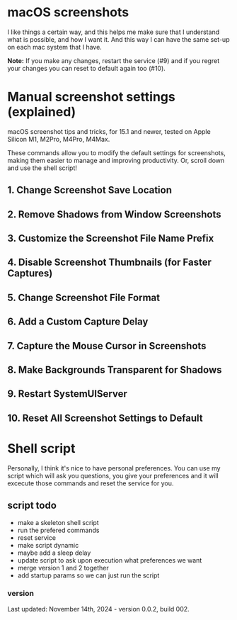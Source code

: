 # macOS screenshots

I like things a certain way, and this helps me make sure that I understand what is possible, and how I want it. And this way I can have the same set-up on each mac system that I have.

**Note:** If you make any changes, restart the service (#9) and if you regret your changes you can reset to default again too (#10).

# Manual screenshot settings (explained)

macOS screenshot tips and tricks, for 15.1 and newer, tested on Apple Silicon M1, M2Pro, M4Pro, M4Max.

These commands allow you to modify the default settings for screenshots, making them easier to manage and improving productivity. Or, scroll down and use the shell script!

## 1. Change Screenshot Save Location

## 2. Remove Shadows from Window Screenshots

## 3. Customize the Screenshot File Name Prefix

## 4. Disable Screenshot Thumbnails (for Faster Captures)

## 5. Change Screenshot File Format

## 6. Add a Custom Capture Delay

## 7. Capture the Mouse Cursor in Screenshots

## 8. Make Backgrounds Transparent for Shadows

## 9. Restart SystemUIServer

## 10. Reset All Screenshot Settings to Default

# Shell script

Personally, I think it's nice to have personal preferences. You can use my script which will ask you questions, you give your preferences and it will excecute those commands and reset the service for you. 

## script todo
- make a skeleton shell script
- run the prefered commands
- reset service
- make script dynamic
- maybe add a sleep delay
- update script to ask upon execution what preferences we want
- merge version 1 and 2 together
- add startup params so we can just run the script

### version
Last updated: November 14th, 2024 - version 0.0.2, build 002.